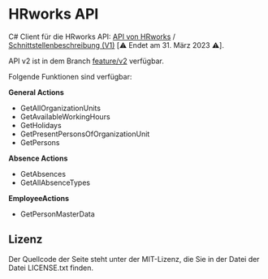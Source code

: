 # HRworks API

C# Client für die HRworks API: [API von HRworks](https://www.hrworks.de/produkt/api/) / [Schnittstellenbeschreibung (V1)](https://developers.hrworks.de/1.0/) [:warning: Endet am 31. März 2023 :warning:].

API v2 ist in dem Branch [feature/v2](https://github.com/WinWorker/HRworks-csharp/tree/feature/v2) verfügbar.

Folgende Funktionen sind verfügbar:

**General Actions**
- GetAllOrganizationUnits
- GetAvailableWorkingHours
- GetHolidays
- GetPresentPersonsOfOrganizationUnit
- GetPersons

**Absence Actions**
- GetAbsences
- GetAllAbsenceTypes

**EmployeeActions**
- GetPersonMasterData

## Lizenz

Der Quellcode der Seite steht unter der MIT-Lizenz, die Sie in der Datei
der Datei LICENSE.txt finden.

